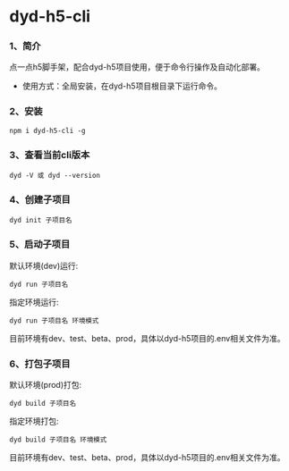 # dyd-h5-cli

### 1、简介
点一点h5脚手架，配合dyd-h5项目使用，便于命令行操作及自动化部署。

+ 使用方式：全局安装，在dyd-h5项目根目录下运行命令。

### 2、安装
```
npm i dyd-h5-cli -g
```

### 3、查看当前cli版本
```
dyd -V 或 dyd --version
```

### 4、创建子项目
```
dyd init 子项目名
```

### 5、启动子项目
默认环境(dev)运行:
```
dyd run 子项目名
```

指定环境运行:
```
dyd run 子项目名 环境模式
```
目前环境有dev、test、beta、prod，具体以dyd-h5项目的.env相关文件为准。

### 6、打包子项目
默认环境(prod)打包:
```
dyd build 子项目名
```

指定环境打包:
```
dyd build 子项目名 环境模式
```
目前环境有dev、test、beta、prod，具体以dyd-h5项目的.env相关文件为准。
